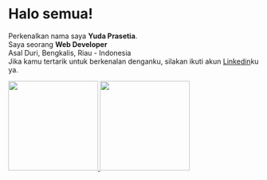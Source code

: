 # Halo semua! 
Perkenalkan nama saya **Yuda Prasetia**.\
Saya seorang **Web Developer**\
Asal Duri, Bengkalis, Riau - Indonesia\
Jika kamu tertarik untuk berkenalan denganku, silakan ikuti akun [Linkedin](https://www.linkedin.com/in/yudaprass18)ku ya.
 
<p align="left">
<a href="https://github.com/yud18">
  <img height="180em" src="https://github-readme-stats-eight-theta.vercel.app/api?username=gilangadhan&show_icons=true&theme=algolia&include_all_commits=true&count_private=true"/>
  <img height="180em" src="https://github-readme-stats-eight-theta.vercel.app/api/top-langs/?username=gilangadhan&layout=compact&langs_count=8&theme=algolia"/>
</a>
</p>
